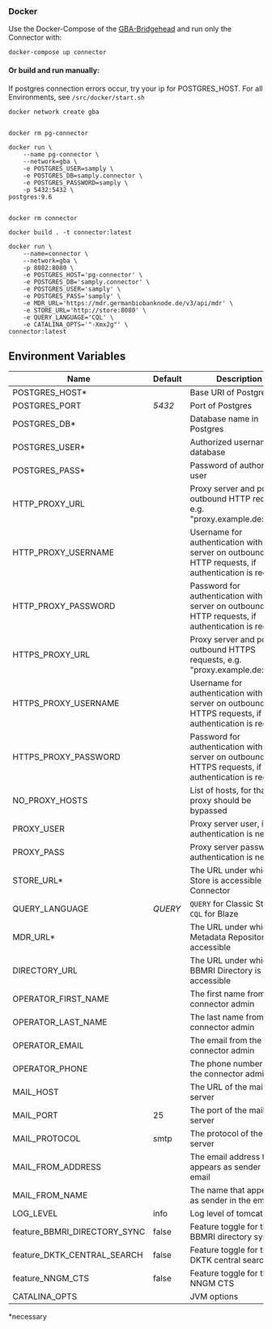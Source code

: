 ### Docker

Use the Docker-Compose of the [GBA-Bridgehead](https://github.com/samply/bridgehead-deployment) and run only the Connector with:

```
docker-compose up connector
```

#### Or build and run manually:

If postgres connection errors occur, try your ip for POSTGRES_HOST. For all Environments, see `/src/docker/start.sh`

    docker network create gba
    
    
    docker rm pg-connector
    
    docker run \
        --name pg-connector \
        --network=gba \
        -e POSTGRES_USER=samply \
        -e POSTGRES_DB=samply.connector \
        -e POSTGRES_PASSWORD=samply \
        -p 5432:5432 \
    postgres:9.6
    
    
    docker rm connector
    
    docker build . -t connector:latest
    
    docker run \
        --name=connector \
        --network=gba \
        -p 8082:8080 \
        -e POSTGRES_HOST='pg-connector' \
        -e POSTGRES_DB='samply.connector' \
        -e POSTGRES_USER='samply' \
        -e POSTGRES_PASS='samply' \
        -e MDR_URL='https://mdr.germanbiobanknode.de/v3/api/mdr' \
        -e STORE_URL='http://store:8080' \
        -e QUERY_LANGUAGE='CQL' \
        -e CATALINA_OPTS='"-Xmx2g"' \
    connector:latest

## Environment Variables

| Name           | Default | Description                                                   |
| -------------- | ------- | ------------------------------------------------------------- |
| POSTGRES_HOST* |         | Base URI of Postgres                                          |
| POSTGRES_PORT  | *5432*  | Port of Postgres                                              |
| POSTGRES_DB*   |         | Database name in Postgres                                     |
| POSTGRES_USER* |         | Authorized username for database                              |
| POSTGRES_PASS* |         | Password of authorized user                                   |
| HTTP_PROXY_URL |         | Proxy server and port for outbound HTTP requests, e.g. "proxy.example.de:8080" |
| HTTP_PROXY_USERNAME |         | Username for authentication with proxy server on outbound HTTP requests, if authentication is required |
| HTTP_PROXY_PASSWORD |         | Password for authentication with proxy server on outbound HTTP requests, if authentication is required |
| HTTPS_PROXY_URL |         | Proxy server and port for outbound HTTPS requests, e.g. "proxy.example.de:8080" |
| HTTPS_PROXY_USERNAME |         | Username for authentication with proxy server on outbound HTTPS requests, if authentication is required |
| HTTPS_PROXY_PASSWORD |         | Password for authentication with proxy server on outbound HTTPS requests, if authentication is required |
| NO_PROXY_HOSTS |         | List of hosts, for that the proxy should be bypassed |
| PROXY_USER     |         | Proxy server user, if authentication is needed.               |
| PROXY_PASS     |         | Proxy server password, if authentication is needed.           |
| STORE_URL*     |         | The URL under which the Store is accessible by Connector      |
| QUERY_LANGUAGE | *QUERY* | `QUERY` for Classic Store, `CQL` for Blaze                    |
| MDR_URL*       |         | The URL under which the Metadata Repository is accessible     |
| DIRECTORY_URL  |         | The URL under which the BBMRI Directory is accessible         |
| OPERATOR_FIRST_NAME  |   | The first name from the connector admin                       |
| OPERATOR_LAST_NAME   |   | The last name from the connector admin                        |
| OPERATOR_EMAIL |         | The email from the connector admin                            |
| OPERATOR_PHONE |         | The phone number from the connector admin                     |
| MAIL_HOST      |         | The URL of the mail server                                    |
| MAIL_PORT      |    25   | The port of the mail server                                   |
| MAIL_PROTOCOL  |   smtp  | The protocol of the mail server                               |
| MAIL_FROM_ADDRESS |      | The email address that appears as sender in the email         |
| MAIL_FROM_NAME |         | The name that appears as sender in the email                  |
| LOG_LEVEL      |   info  | Log level of tomcat                                           |
| feature_BBMRI_DIRECTORY_SYNC  |   false | Feature toggle for the BBMRI directory sync    | 
| feature_DKTK_CENTRAL_SEARCH   |   false | Feature toggle for the DKTK central search     |
| feature_NNGM_CTS              |   false | Feature toggle for the NNGM CTS                | 
| CATALINA_OPTS  |         | JVM options                                                   |
*necessary
